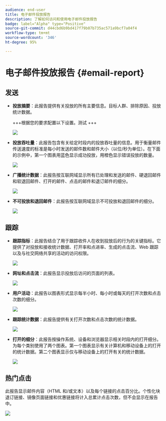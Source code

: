 ```yaml
---
audience: end-user
title: 电子邮件投放报告
description: 了解如何访问和使用电子邮件投放报告
badge: label="Alpha" type="Positive"
source-git-commit: d44cbd6b9bd417f79b07b735ac571a9bcf7a04f4
workflow-type: tm+mt
source-wordcount: '346'
ht-degree: 95%

---
```


# 电子邮件投放报告 {#email-report}

## 发送

* **投放摘要**：此报告提供有关投放的所有主要信息。目标人群、排除原因、投放统计数据。

  +++根据您的要求配置以下设置。测试
+++

  ![](assets/reporting3.png)

* **投放吞吐量**：此报告包含有关给定时段内的投放吞吐量的信息。用于衡量邮件传送速度的标准是每小时发送的邮件数和邮件大小（以位/秒为单位）。在下面的示例中，第一个图表用蓝色显示成功投放，用橙色显示错误投放的数量。

  ![](assets/reporting3bis.png)

* **广播统计数据**：此报告按互联网域显示所有已处理和发送的邮件、硬退回邮件和软退回邮件、打开的邮件、点击的邮件和退订邮件的细分。

  ![](assets/reporting4.png)

* **不可投放和退回邮件**：此报告按互联网域显示不可投放和退回邮件的细分。

  ![](assets/reporting5.png)

## 跟踪

* **跟踪指标**：此报告结合了用于跟踪收件人在收到投放后的行为的关键指标。它提供了对投放和接收统计数据、打开率和点进率、生成的点击流、Web 跟踪以及与社交网络共享的活动的访问权限。

  ![](assets/reporting6.png)

* **网址和点击流**：此报告显示投放后访问的页面的列表。

  ![](assets/reporting7.png)

* **用户活动**：此报告以图表形式显示每半小时、每小时或每天的打开次数和点击次数的细分。

  ![](assets/reporting8.png)

* **跟踪统计数据**：此报告提供有关打开次数和点击次数的统计数据。

  ![](assets/reporting9.png)

* **打开的细分**：此报告按操作系统、设备和浏览器显示相关时段内的打开细分。为每个类别使用了两个图表。第一个图表显示有关计算机和移动设备上的打开的统计数据。第二个图表显示仅与移动设备上的打开有关的统计数据。

  ![](assets/reporting10.png)

## 热门点击

此报告显示邮件内容（HTML 和/或文本）以及每个链接的点击百分比。个性化块退订链接、镜像页面链接和优惠链接将计入总累计点击次数，但不会显示在报告中。

![](assets/reporting11.png)
